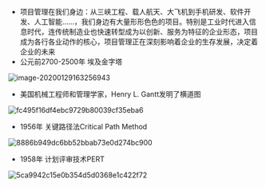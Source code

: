 - 项目管理在我们身边：从三峡工程、载人航天、大飞机到手机研发、软件开发、人工智能……，我们身边有大量形形色色的项目。特别是工业时代进入信息时代，连传统制造业也快速转型成为以创新、服务为特征的企业形态，项目成为各行各业动作的核心，项目管理正在深刻影响着企业的生存发展，决定着企业的未来
- 公元前2700-2500年 埃及金字塔

![image-20200129163256943](https://pic-1251136242.cos.ap-chengdu.myqcloud.com/2020-02-17-030610.png)

- 美国机械工程师和管理学家，Henry L. Gantt发明了横道图

![fc495f16df4ebc9729b80039cf35eba6](https://pic-1251136242.cos.ap-chengdu.myqcloud.com/2020-02-17-030620.jpg)

- 1956年 关键路径法Critical Path Method

![8886b949dc6bb52bbab73e0d274bc900](https://pic-1251136242.cos.ap-chengdu.myqcloud.com/2020-02-17-030627.jpg)

- 1958年 计划评审技术PERT

![5ca9942c15e0b354d5d0368e1c422f72](https://pic-1251136242.cos.ap-chengdu.myqcloud.com/2020-02-17-030633.png)